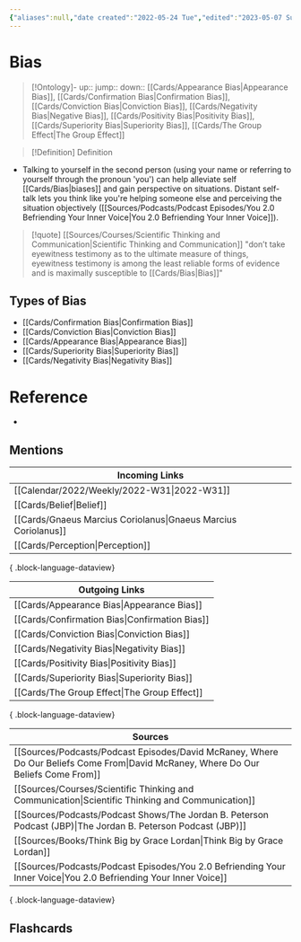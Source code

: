 ```yaml
---
{"aliases":null,"date created":"2022-05-24 Tue","edited":"2023-05-07 Sun","tags":["on/Psychology"],"dg-publish":true,"permalink":"/cards/bias/","dgPassFrontmatter":true}
---
```


# Bias

> [!Ontology]-
> up:: 
> jump::
> down:: [[Cards/Appearance Bias\|Appearance Bias]], [[Cards/Confirmation Bias\|Confirmation Bias]], [[Cards/Conviction Bias\|Conviction Bias]], [[Cards/Negativity Bias\|Negative Bias]], [[Cards/Positivity Bias\|Positivity Bias]], [[Cards/Superiority Bias\|Superiority Bias]], [[Cards/The Group Effect\|The Group Effect]]

> [!Definition] Definition

- Talking to yourself in the second person (using your name or referring to yourself through the pronoun 'you') can help alleviate self [[Cards/Bias\|biases]] and gain perspective on situations. Distant self-talk lets you think like you're helping someone else and perceiving the situation objectively ([[Sources/Podcasts/Podcast Episodes/You 2.0  Befriending Your Inner Voice\|You 2.0  Befriending Your Inner Voice]]).

> [!quote] [[Sources/Courses/Scientific Thinking and Communication\|Scientific Thinking and Communication]]
> "don’t take eyewitness testimony as to the ultimate measure of things, eyewitness testimony is among the least reliable forms of evidence and is maximally susceptible to [[Cards/Bias\|Bias]]"

## Types of Bias

- [[Cards/Confirmation Bias\|Confirmation Bias]]
- [[Cards/Conviction Bias\|Conviction Bias]]
- [[Cards/Appearance Bias\|Appearance Bias]]
- [[Cards/Superiority Bias\|Superiority Bias]]
- [[Cards/Negativity Bias\|Negativity Bias]]

# Reference

- 

## Mentions

| Incoming Links                                                    |
| ----------------------------------------------------------------- |
| [[Calendar/2022/Weekly/2022-W31\|2022-W31]]                    |
| [[Cards/Belief\|Belief]]                                       |
| [[Cards/Gnaeus Marcius Coriolanus\|Gnaeus Marcius Coriolanus]] |
| [[Cards/Perception\|Perception]]                               |

{ .block-language-dataview}

| Outgoing Links                                    |
| ------------------------------------------------- |
| [[Cards/Appearance Bias\|Appearance Bias]]     |
| [[Cards/Confirmation Bias\|Confirmation Bias]] |
| [[Cards/Conviction Bias\|Conviction Bias]]     |
| [[Cards/Negativity Bias\|Negativity Bias]]     |
| [[Cards/Positivity Bias\|Positivity Bias]]     |
| [[Cards/Superiority Bias\|Superiority Bias]]   |
| [[Cards/The Group Effect\|The Group Effect]]   |

{ .block-language-dataview}

| Sources                                                                                                                               |
| ------------------------------------------------------------------------------------------------------------------------------------- |
| [[Sources/Podcasts/Podcast Episodes/David McRaney, Where Do Our Beliefs Come From\|David McRaney, Where Do Our Beliefs Come From]] |
| [[Sources/Courses/Scientific Thinking and Communication\|Scientific Thinking and Communication]]                                   |
| [[Sources/Podcasts/Podcast Shows/The Jordan B. Peterson Podcast (JBP)\|The Jordan B. Peterson Podcast (JBP)]]                      |
| [[Sources/Books/Think Big by Grace Lordan\|Think Big by Grace Lordan]]                                                             |
| [[Sources/Podcasts/Podcast Episodes/You 2.0  Befriending Your Inner Voice\|You 2.0  Befriending Your Inner Voice]]                 |

{ .block-language-dataview}

## Flashcards